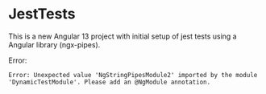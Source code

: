 # JestTests

This is a new Angular 13 project with initial setup of jest tests using a Angular library (ngx-pipes).

Error:

    Error: Unexpected value 'NgStringPipesModule2' imported by the module 'DynamicTestModule'. Please add an @NgModule annotation.


